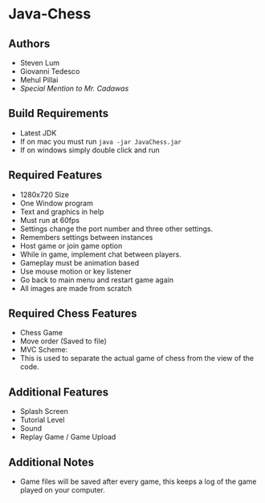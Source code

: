 # Java-Chess

## Authors
  - Steven Lum
  - Giovanni Tedesco
  - Mehul Pillai
  - *Special Mention to Mr. Cadawas*

## Build Requirements
  - Latest JDK
  - If on mac you must run ```java -jar JavaChess.jar ```
  - If on windows simply double click and run

## Required Features
 - 1280x720 Size
 - One Window program
 - Text and graphics in help
 - Must run at 60fps
 - Settings change the port number and three other settings.
 - Remembers settings between instances
 - Host game or join game option
 - While in game, implement chat between players.
 - Gameplay must be animation based
 - Use mouse motion or key listener
 - Go back to main menu and restart game again
 - All images are made from scratch

## Required Chess Features
 - Chess Game
 - Move order (Saved to file)
 - MVC Scheme:
  - This is used to separate the actual game of chess from the view of
    the code.

## Additional Features
 - Splash Screen
 - Tutorial Level
 - Sound
 - Replay Game / Game Upload

## Additional Notes
 - Game files will be saved after every game, this keeps a log of the game played on your computer.
 
